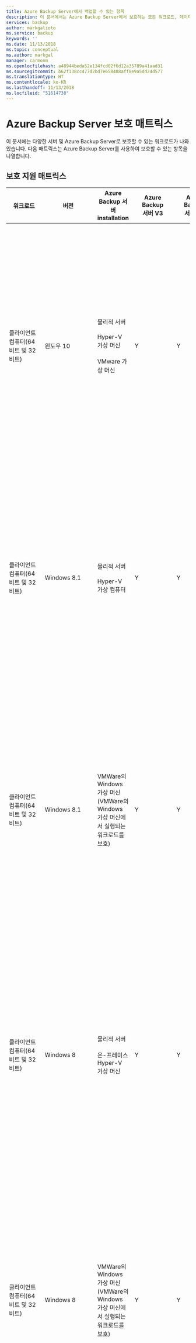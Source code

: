 ```yaml
---
title: Azure Backup Server에서 백업할 수 있는 항목
description: 이 문서에서는 Azure Backup Server에서 보호하는 모든 워크로드, 데이터 형식 및 설치 프로그램을 나열하는 지원 매트릭스를 제공합니다.
services: backup
author: markgalioto
ms.service: backup
keywords: ''
ms.date: 11/13/2018
ms.topic: conceptual
ms.author: markgal
manager: carmonm
ms.openlocfilehash: a48944beda52e134fcd02f6d12a35789a41aad31
ms.sourcegitcommit: b62f138cc477d2bd7e658488aff8e9a5dd24d577
ms.translationtype: HT
ms.contentlocale: ko-KR
ms.lasthandoff: 11/13/2018
ms.locfileid: "51614738"
---
```

# <a name="azure-backup-server-protection-matrix"></a>Azure Backup Server 보호 매트릭스

이 문서에는 다양한 서버 및 Azure Backup Server로 보호할 수 있는 워크로드가 나와 있습니다. 다음 매트릭스는 Azure Backup Server를 사용하여 보호할 수 있는 항목을 나열합니다.

## <a name="protection-support-matrix"></a>보호 지원 매트릭스

|워크로드|버전|Azure Backup 서버</br> installation|Azure Backup</br> 서버 V3|Azure Backup</br> 서버 V2|Azure Backup</br> 서버 V1 |보호 및 복구|
|------------|-----------|---------------|--------------|---------------|-----------------|---------------------------|
|클라이언트 컴퓨터(64비트 및 32비트)|윈도우 10|물리적 서버<br /><br />Hyper-V 가상 머신<br /><br />VMware 가상 머신|Y|Y|Y|볼륨, 공유, 폴더, 파일, 중복 제거된 볼륨<br /><br />보호된 볼륨은 NTFS여야 합니다. FAT 및 FAT32는 지원되지 않습니다.<br /><br />볼륨은 1GB 이상이어야 합니다. DPM은 VSS(볼륨 섀도 복사본 서비스)를 사용하여 데이터 스냅숏을 생성하고 스냅숏은 볼륨이 1GB 이상인 경우에만 작동합니다.|
|클라이언트 컴퓨터(64비트 및 32비트)|Windows 8.1|물리적 서버<br /><br />Hyper-V 가상 컴퓨터|Y|Y|Y|파일<br /><br />보호된 볼륨은 NTFS여야 합니다. FAT 및 FAT32는 지원되지 않습니다.<br /><br />볼륨은 1GB 이상이어야 합니다. DPM은 VSS(볼륨 섀도 복사본 서비스)를 사용하여 데이터 스냅숏을 생성하고 스냅숏은 볼륨이 1GB 이상인 경우에만 작동합니다.|
|클라이언트 컴퓨터(64비트 및 32비트)|Windows 8.1|VMWare의 Windows 가상 머신(VMWare의 Windows 가상 머신에서 실행되는 워크로드를 보호)|Y|Y|Y|볼륨, 공유, 폴더, 파일, 중복 제거된 볼륨<br /><br />보호된 볼륨은 NTFS여야 합니다. FAT 및 FAT32는 지원되지 않습니다.<br /><br />볼륨은 1GB 이상이어야 합니다. DPM은 VSS(볼륨 섀도 복사본 서비스)를 사용하여 데이터 스냅숏을 생성하고 스냅숏은 볼륨이 1GB 이상인 경우에만 작동합니다.|
|클라이언트 컴퓨터(64비트 및 32비트)|Windows 8|물리적 서버<br /><br />온-프레미스 Hyper-V 가상 머신|Y|Y|Y|볼륨, 공유, 폴더, 파일, 중복 제거된 볼륨<br /><br />보호된 볼륨은 NTFS여야 합니다. FAT 및 FAT32는 지원되지 않습니다.<br /><br />볼륨은 1GB 이상이어야 합니다. DPM은 VSS(볼륨 섀도 복사본 서비스)를 사용하여 데이터 스냅숏을 생성하고 스냅숏은 볼륨이 1GB 이상인 경우에만 작동합니다.|
|클라이언트 컴퓨터(64비트 및 32비트)|Windows 8|VMWare의 Windows 가상 머신(VMWare의 Windows 가상 머신에서 실행되는 워크로드를 보호)|Y|Y|Y|볼륨, 공유, 폴더, 파일, 중복 제거된 볼륨<br /><br />보호된 볼륨은 NTFS여야 합니다. FAT 및 FAT32는 지원되지 않습니다.<br /><br />볼륨은 1GB 이상이어야 합니다. DPM은 VSS(볼륨 섀도 복사본 서비스)를 사용하여 데이터 스냅숏을 생성하고 스냅숏은 볼륨이 1GB 이상인 경우에만 작동합니다.|
|클라이언트 컴퓨터(64비트 및 32비트)|Windows 7|물리적 서버<br /><br />온-프레미스 Hyper-V 가상 머신|Y|Y|Y|볼륨, 공유, 폴더, 파일, 중복 제거된 볼륨<br /><br />보호된 볼륨은 NTFS여야 합니다. FAT 및 FAT32는 지원되지 않습니다.<br /><br />볼륨은 1GB 이상이어야 합니다. DPM은 VSS(볼륨 섀도 복사본 서비스)를 사용하여 데이터 스냅숏을 생성하고 스냅숏은 볼륨이 1GB 이상인 경우에만 작동합니다.|
|클라이언트 컴퓨터(64비트 및 32비트)|Windows 7|VMWare의 Windows 가상 머신(VMWare의 Windows 가상 머신에서 실행되는 워크로드를 보호)|Y|Y|Y |볼륨, 공유, 폴더, 파일, 중복 제거된 볼륨<br /><br />보호된 볼륨은 NTFS여야 합니다. FAT 및 FAT32는 지원되지 않습니다.<br /><br />볼륨은 1GB 이상이어야 합니다. DPM은 VSS(볼륨 섀도 복사본 서비스)를 사용하여 데이터 스냅숏을 생성하고 스냅숏은 볼륨이 1GB 이상인 경우에만 작동합니다.|
|서버(32비트 및 64비트)|Windows Server 2016|Azure 가상 컴퓨터(워크로드가 Azure 가상 컴퓨터로 실행 중인 경우)<br /><br />VMWare의 Windows 가상 머신(VMWare의 Windows 가상 머신에서 실행되는 워크로드를 보호)<br /><br />물리적 서버<br /><br />온-프레미스 Hyper-V 가상 머신<br /> <br /> Azure Stack|Y<br /><br />Nano 서버 아님|Y<br /><br />Nano 서버 아님|N|볼륨, 공유, 폴더, 파일, 시스템 상태/완전 복구, 중복 제거된 볼륨|
|서버(32비트 및 64비트)|Windows Server 2012 R2 - Datacenter 및 Standard|Azure 가상 머신(워크로드가 Azure 가상 머신으로 실행 중인 경우)<br /> <br /> Azure Stack|Y|Y|Y |볼륨, 공유, 폴더, 파일<br /><br />Windows Server 2012 중복 제거된 볼륨을 보호하려면 DPM이 Windows Server 2012 R2 이상에서 실행되어야 합니다.|
|서버(32비트 및 64비트)|Windows Server 2012 R2 - Datacenter 및 Standard|VMWare의 Windows 가상 머신(VMWare의 Windows 가상 머신에서 실행되는 워크로드를 보호)<br /> <br /> Azure Stack|Y|Y|Y|볼륨, 공유, 폴더, 파일, 시스템 상태/완전 복구<br /><br />Windows Server 2012 중복 제거된 볼륨을 보호하려면 DPM이 Windows Server 2012 또는 2012 R2에서 실행되어야 합니다.|
|서버(32비트 및 64비트)|Windows Server 2012/2012 SP1 - Datacenter 및 Standard|물리적 서버<br /><br />온-프레미스 Hyper-V 가상 머신<br /> <br /> Azure Stack|Y|Y|Y|볼륨, 공유, 폴더, 파일, 시스템 상태/완전 복구<br /><br />Windows Server 2012 중복 제거된 볼륨을 보호하려면 DPM이 Windows Server 2012 R2 이상에서 실행되어야 합니다.|
|서버(32비트 및 64비트)|Windows Server 2012/2012 SP1 - Datacenter 및 Standard|Azure 가상 머신(워크로드가 Azure 가상 머신으로 실행 중인 경우)<br /> <br /> Azure Stack|Y|Y|Y|볼륨, 공유, 폴더, 파일<br /><br />Windows Server 2012 중복 제거된 볼륨을 보호하려면 DPM이 Windows Server 2012 R2 이상에서 실행되어야 합니다.|
|서버(32비트 및 64비트)|Windows Server 2012/2012 SP1 - Datacenter 및 Standard|VMWare의 Windows 가상 머신(VMWare의 Windows 가상 머신에서 실행되는 워크로드를 보호)<br /> <br /> Azure Stack|Y|Y|Y|볼륨, 공유, 폴더, 파일, 시스템 상태/완전 복구<br /><br />Windows Server 2012 중복 제거된 볼륨을 보호하려면 DPM이 Windows Server 2012 R2 이상에서 실행되어야 합니다.|
|서버(32비트 및 64비트)|Windows Server 2008 R2 SP1 - Standard 및 Enterprise|물리적 서버<br /><br />온-프레미스 Hyper-V 가상 머신<br /> <br /> Azure Stack|Y<br /><br />SP1을 실행하고 [Windows Management Framework 4.0](https://www.microsoft.com/download/details.aspx?id=40855)을 설치해야 합니다.|Y<br /><br />SP1을 실행하고 [Windows Management Framework 4.0](https://www.microsoft.com/download/details.aspx?id=40855)을 설치해야 합니다.|Y|볼륨, 공유, 폴더, 파일, 시스템 상태/완전 복구|
|서버(32비트 및 64비트)|Windows Server 2008 R2 SP1 - Standard 및 Enterprise|Azure 가상 머신(워크로드가 Azure 가상 머신으로 실행 중인 경우)<br /> <br /> Azure Stack|Y<br /><br />SP1을 실행하고 [Windows Management Framework 4.0](https://www.microsoft.com/download/details.aspx?id=40855)을 설치해야 합니다.|Y<br /><br />SP1을 실행하고 [Windows Management Framework 4.0](https://www.microsoft.com/download/details.aspx?id=40855)을 설치해야 합니다.|Y |볼륨, 공유, 폴더, 파일|
|서버(32비트 및 64비트)|Windows Server 2008 R2 SP1 - Standard 및 Enterprise|VMWare의 Windows 가상 머신(VMWare의 Windows 가상 머신에서 실행되는 워크로드를 보호)<br /> <br /> Azure Stack|Y<br /><br />SP1을 실행하고 [Windows Management Framework 4.0](https://www.microsoft.com/download/details.aspx?id=40855)을 설치해야 합니다.|Y<br /><br />SP1을 실행하고 [Windows Management Framework 4.0](https://www.microsoft.com/download/details.aspx?id=40855)을 설치해야 합니다.|Y |볼륨, 공유, 폴더, 파일, 시스템 상태/완전 복구|
|서버(32비트 및 64비트)|Windows Server 2008 SP2|물리적 서버<br /><br />온-프레미스 Hyper-V 가상 머신<br /> <br /> Azure Stack|N|N|Y|볼륨, 공유, 폴더, 파일, 시스템 상태/완전 복구|
|서버(32비트 및 64비트)|Windows Server 2008 SP2|VMWare의 Windows 가상 머신(VMWare의 Windows 가상 머신에서 실행되는 워크로드를 보호)<br /> <br /> Azure Stack|Y|Y|Y |볼륨, 공유, 폴더, 파일, 시스템 상태/완전 복구|
|서버(32비트 및 64비트)|Windows Storage Server 2008|물리적 서버<br /><br />온-프레미스 Hyper-V 가상 머신<br /> <br /> Azure Stack|Y|Y|Y|볼륨, 공유, 폴더, 파일, 시스템 상태/완전 복구|
|SQL Server|SQL Server 2017|물리적 서버 <br /><br /> 온-프레미스 Hyper-V 가상 머신 <br /> <br /> Azure 가상 머신 <br /><br /> VMWare의 Windows 가상 머신(VMWare의 Windows 가상 머신에서 실행되는 워크로드를 보호)<br /> <br /> Azure Stack|Y|N|N|모든 배포 시나리오: 데이터베이스|
|SQL Server|SQL Server 2016 SP2|물리적 서버 <br /><br /> 온-프레미스 Hyper-V 가상 머신 <br /> <br /> Azure 가상 머신 <br /><br /> VMWare의 Windows 가상 머신(VMWare의 Windows 가상 머신에서 실행되는 워크로드를 보호)<br /> <br /> Azure Stack|Y|Y|N|모든 배포 시나리오: 데이터베이스|
|SQL Server|SQL Server 2016 SP1|물리적 서버 <br /><br /> 온-프레미스 Hyper-V 가상 머신 <br /> <br /> Azure 가상 머신 <br /><br /> VMWare의 Windows 가상 머신(VMWare의 Windows 가상 머신에서 실행되는 워크로드를 보호)<br /> <br /> Azure Stack|Y|Y|N|모든 배포 시나리오: 데이터베이스|
|SQL Server|SQL Server 2016|물리적 서버 <br /><br /> 온-프레미스 Hyper-V 가상 머신 <br /> <br /> Azure 가상 머신 <br /><br /> VMWare의 Windows 가상 머신(VMWare의 Windows 가상 머신에서 실행되는 워크로드를 보호)<br /> <br /> Azure Stack|Y|Y |N|모든 배포 시나리오: 데이터베이스|
|SQL Server|SQL Server 2014|Azure 가상 머신(워크로드가 Azure 가상 머신으로 실행 중인 경우)<br /> <br /> Azure Stack|Y|Y|Y|모든 배포 시나리오: 데이터베이스|
|SQL Server|SQL Server 2014|VMWare의 Windows 가상 머신(VMWare의 Windows 가상 머신에서 실행되는 워크로드를 보호)<br /> <br /> Azure Stack|Y|Y|Y|모든 배포 시나리오: 데이터베이스|
|SQL Server|SQL Server 2012 SP2|물리적 서버<br /><br />온-프레미스 Hyper-V 가상 머신<br /> <br /> Azure Stack|Y|Y|Y|모든 배포 시나리오: 데이터베이스|
|SQL Server|SQL Server 2012 SP2|Azure 가상 머신(워크로드가 Azure 가상 머신으로 실행 중인 경우)<br /> <br /> Azure Stack|Y|Y|Y|모든 배포 시나리오: 데이터베이스|
|SQL Server|SQL Server 2012 SP2|VMWare의 Windows 가상 머신(VMWare의 Windows 가상 머신에서 실행되는 워크로드를 보호)<br /> <br /> Azure Stack|Y|Y|Y|모든 배포 시나리오: 데이터베이스|
|SQL Server|SQL Server 2012, SQL Server 2012 SP1|물리적 서버<br /><br />온-프레미스 Hyper-V 가상 머신<br /> <br /> Azure Stack|Y|Y|Y|모든 배포 시나리오: 데이터베이스|
|SQL Server|SQL Server 2012, SQL Server 2012 SP1|Azure 가상 머신(워크로드가 Azure 가상 머신으로 실행 중인 경우)<br /> <br /> Azure Stack|Y|Y|Y|모든 배포 시나리오: 데이터베이스|
|SQL Server|SQL Server 2012, SQL Server 2012 SP1|VMWare의 Windows 가상 머신(VMWare의 Windows 가상 머신에서 실행되는 워크로드를 보호)<br /> <br /> Azure Stack|Y|Y|Y|모든 배포 시나리오: 데이터베이스|
|SQL Server|SQL Server 2008 R2|물리적 서버<br /><br />온-프레미스 Hyper-V 가상 머신<br /> <br /> Azure Stack|Y|Y|Y|모든 배포 시나리오: 데이터베이스|
|SQL Server|SQL Server 2008 R2|Azure 가상 머신(워크로드가 Azure 가상 머신으로 실행 중인 경우)<br /> <br /> Azure Stack|Y|Y|Y|모든 배포 시나리오: 데이터베이스|
|SQL Server|SQL Server 2008 R2|VMWare의 Windows 가상 머신(VMWare의 Windows 가상 머신에서 실행되는 워크로드를 보호)<br /> <br /> Azure Stack|Y|Y|Y |모든 배포 시나리오: 데이터베이스|
|SQL Server|SQL Server 2008|물리적 서버<br /><br />온-프레미스 Hyper-V 가상 머신<br /> <br /> Azure Stack|Y|Y|Y|모든 배포 시나리오: 데이터베이스|
|SQL Server|SQL Server 2008|Azure 가상 머신(워크로드가 Azure 가상 머신으로 실행 중인 경우)<br /> <br /> Azure Stack|Y|Y|Y|모든 배포 시나리오: 데이터베이스|
|SQL Server|SQL Server 2008|VMWare의 Windows 가상 머신(VMWare의 Windows 가상 머신에서 실행되는 워크로드를 보호)<br /> <br /> Azure Stack|Y|Y|Y|모든 배포 시나리오: 데이터베이스|
|Exchange|Exchange 2016|물리적 서버<br/><br/> 온-프레미스 Hyper-V 가상 머신<br /> <br /> Azure Stack|Y|Y|Y|보호(모든 배포 시나리오): 독립 실행형 Exchange Server, DAG(데이터베이스 사용 가능 그룹)의 데이터베이스<br /><br />복구(모든 배포 시나리오): 사서함, DAG의 사서함 데이터베이스<br/><br/> ReFS에 Exchange 백업은 지원되지 않음 |
|Exchange|Exchange 2016|VMWare의 Windows 가상 머신(VMWare의 Windows 가상 머신에서 실행되는 워크로드를 보호)<br /> <br /> Azure Stack|Y|Y|Y|보호(모든 배포 시나리오): 독립 실행형 Exchange Server, DAG(데이터베이스 사용 가능 그룹)의 데이터베이스<br /><br />복구(모든 배포 시나리오): 사서함, DAG의 사서함 데이터베이스<br/><br/> ReFS에 Exchange 백업은 지원되지 않음 |
|Exchange|Exchange 2013|물리적 서버<br /><br />온-프레미스 Hyper-V 가상 머신<br /> <br /> Azure Stack|Y|Y|Y|보호(모든 배포 시나리오): 독립 실행형 Exchange Server, DAG(데이터베이스 사용 가능 그룹)의 데이터베이스<br /><br />복구(모든 배포 시나리오): 사서함, DAG의 사서함 데이터베이스<br/><br/> ReFS에 Exchange 백업은 지원되지 않음 |
|Exchange|Exchange 2013|VMWare의 Windows 가상 머신(VMWare의 Windows 가상 머신에서 실행되는 워크로드를 보호)<br /> <br /> Azure Stack|Y|Y|Y |보호(모든 배포 시나리오): 독립 실행형 Exchange Server, DAG(데이터베이스 사용 가능 그룹)의 데이터베이스<br /><br />복구(모든 배포 시나리오): 사서함, DAG의 사서함 데이터베이스<br/><br/> ReFS에 Exchange 백업은 지원되지 않음 |
|Exchange|Exchange 2010|물리적 서버<br /><br />온-프레미스 Hyper-V 가상 머신<br /> <br /> Azure Stack|Y|Y|Y|보호(모든 배포 시나리오): 독립 실행형 Exchange Server, DAG(데이터베이스 사용 가능 그룹)의 데이터베이스<br /><br />복구(모든 배포 시나리오): 사서함, DAG의 사서함 데이터베이스<br/><br/> ReFS에 Exchange 백업은 지원되지 않음 |
|Exchange|Exchange 2010|VMWare의 Windows 가상 머신(VMWare의 Windows 가상 머신에서 실행되는 워크로드를 보호)<br /> <br /> Azure Stack|Y|Y|Y |보호(모든 배포 시나리오): 독립 실행형 Exchange Server, DAG(데이터베이스 사용 가능 그룹)의 데이터베이스<br /><br />복구(모든 배포 시나리오): 사서함, DAG의 사서함 데이터베이스<br/><br/> ReFS에 Exchange 백업은 지원되지 않음 |
|SharePoint|SharePoint 2016|물리적 서버<br /><br />온-프레미스 Hyper-V 가상 머신<br /><br />Azure 가상 머신(워크로드가 Azure 가상 머신으로 실행 중인 경우)<br /><br />VMWare의 Windows 가상 머신(VMWare의 Windows 가상 머신에서 실행되는 워크로드를 보호)<br /> <br /> Azure Stack|Y|Y|Y |N|보호(모든 배포 시나리오): 팜, 프런트 엔드 웹 서버 콘텐츠<br /><br />복구(모든 배포 시나리오): 팜, 데이터베이스, 웹 응용 프로그램, 파일 또는 목록 항목, SharePoint 검색, 프런트 엔드 웹 서버<br /><br />콘텐츠 데이터베이스에 SQL Server 2012 AlwaysOn 기능을 사용하는 SharePoint 팜을 보호하는 기능은 지원되지 않습니다.|
|SharePoint|SharePoint 2013|물리적 서버<br /><br />온-프레미스 Hyper-V 가상 머신<br /> <br /> Azure Stack|Y|Y|Y|보호(모든 배포 시나리오): 팜, 프런트 엔드 웹 서버 콘텐츠<br /><br />복구(모든 배포 시나리오): 팜, 데이터베이스, 웹 응용 프로그램, 파일 또는 목록 항목, SharePoint 검색, 프런트 엔드 웹 서버<br /><br />콘텐츠 데이터베이스에 SQL Server 2012 AlwaysOn 기능을 사용하는 SharePoint 팜을 보호하는 기능은 지원되지 않습니다.|
|SharePoint|SharePoint 2013|Azure 가상 머신(워크로드가 Azure 가상 머신으로 실행 중인 경우) - DPM 2012 R2 업데이트 롤업 3 이상<br /> <br /> Azure Stack|Y|Y|Y|보호(모든 배포 시나리오): 팜, SharePoint 검색, 프런트 엔드 웹 서버 콘텐츠<br /><br />복구(모든 배포 시나리오): 팜, 데이터베이스, 웹 응용 프로그램, 파일 또는 목록 항목, SharePoint 검색, 프런트 엔드 웹 서버<br /><br />콘텐츠 데이터베이스에 SQL Server 2012 AlwaysOn 기능을 사용하는 SharePoint 팜을 보호하는 기능은 지원되지 않습니다.|
|SharePoint|SharePoint 2013|VMWare의 Windows 가상 머신(VMWare의 Windows 가상 머신에서 실행되는 워크로드를 보호)<br /> <br /> Azure Stack|Y|Y|Y |보호(모든 배포 시나리오): 팜, SharePoint 검색, 프런트 엔드 웹 서버 콘텐츠<br /><br />복구(모든 배포 시나리오): 팜, 데이터베이스, 웹 응용 프로그램, 파일 또는 목록 항목, SharePoint 검색, 프런트 엔드 웹 서버<br /><br />콘텐츠 데이터베이스에 SQL Server 2012 AlwaysOn 기능을 사용하는 SharePoint 팜을 보호하는 기능은 지원되지 않습니다.|
|SharePoint|SharePoint 2010|물리적 서버<br /><br />온-프레미스 Hyper-V 가상 머신<br /> <br /> Azure Stack|Y|Y|Y|보호(모든 배포 시나리오): 팜, SharePoint 검색, 프런트 엔드 웹 서버 콘텐츠<br /><br />복구(모든 배포 시나리오): 팜, 데이터베이스, 웹 응용 프로그램, 파일 또는 목록 항목, SharePoint 검색, 프런트 엔드 웹 서버|
|SharePoint|SharePoint 2010|Azure 가상 머신(워크로드가 Azure 가상 머신으로 실행 중인 경우)<br /> <br /> Azure Stack|Y|Y|Y |보호(모든 배포 시나리오): 팜, SharePoint 검색, 프런트 엔드 웹 서버 콘텐츠<br /><br />복구(모든 배포 시나리오): 팜, 데이터베이스, 웹 응용 프로그램, 파일 또는 목록 항목, SharePoint 검색, 프런트 엔드 웹 서버|
|SharePoint|SharePoint 2010|VMWare의 Windows 가상 머신(VMWare의 Windows 가상 머신에서 실행되는 워크로드를 보호)<br /> <br /> Azure Stack|Y|Y|Y|보호(모든 배포 시나리오): 팜, SharePoint 검색, 프런트 엔드 웹 서버 콘텐츠<br /><br />복구(모든 배포 시나리오): 팜, 데이터베이스, 웹 응용 프로그램, 파일 또는 목록 항목, SharePoint 검색, 프런트 엔드 웹 서버|
|Hyper-V 호스트 - Hyper-V 호스트 서버, 클러스터 또는 VM의 DPM 보호 에이전트|Windows Server 2016|물리적 서버<br /><br />온-프레미스 Hyper-V 가상 머신|Y|Y|N|보호: Hyper-V 컴퓨터, CSV(클러스터 공유 볼륨)<br /><br />복구: 가상 머신, 파일 및 폴더의 항목 수준 복구, 볼륨, 가상 하드 드라이브|
|Hyper-V 호스트 - Hyper-V 호스트 서버, 클러스터 또는 VM의 DPM 보호 에이전트|Windows Server 2012 R2 - Datacenter 및 Standard|물리적 서버<br /><br />온-프레미스 Hyper-V 가상 머신|Y|Y|Y|보호: Hyper-V 컴퓨터, CSV(클러스터 공유 볼륨)<br /><br />복구: 가상 머신, 파일 및 폴더의 항목 수준 복구, 볼륨, 가상 하드 드라이브|
|Hyper-V 호스트 - Hyper-V 호스트 서버, 클러스터 또는 VM의 DPM 보호 에이전트|Windows Server 2012 - Datacenter 및 Standard|물리적 서버<br /><br />온-프레미스 Hyper-V 가상 머신|Y|Y|Y|보호: Hyper-V 컴퓨터, CSV(클러스터 공유 볼륨)<br /><br />복구: 가상 머신, 파일 및 폴더의 항목 수준 복구, 볼륨, 가상 하드 드라이브|
|Hyper-V 호스트 - Hyper-V 호스트 서버, 클러스터 또는 VM의 DPM 보호 에이전트|Windows Server 2008 R2 SP1 - Enterprise 및 Standard|물리적 서버<br /><br />온-프레미스 Hyper-V 가상 머신|Y|Y|Y|보호: Hyper-V 컴퓨터, CSV(클러스터 공유 볼륨)<br /><br />복구: 가상 머신, 파일 및 폴더의 항목 수준 복구, 볼륨, 가상 하드 드라이브|
|Hyper-V 호스트 - Hyper-V 호스트 서버, 클러스터 또는 VM의 DPM 보호 에이전트|Windows Server 2008 SP2|물리적 서버<br /><br />온-프레미스 Hyper-V 가상 머신|N|N|N|보호: Hyper-V 컴퓨터, CSV(클러스터 공유 볼륨)<br /><br />복구: 가상 머신, 파일 및 폴더의 항목 수준 복구, 볼륨, 가상 하드 드라이브|
|VMware VM|VMware vCenter/vSphere ESX/ESXi  라이선스 버전 5.5/6.0/6.5 |물리적 서버, <br/>온-프레미스 Hyper-V VM, <br/> VMWare의 Windows VM|Y|Y|Y(UR1 포함)|클러스터 공유 볼륨(CSVs), NFS 및 SAN 저장소의 VMware VM<br /> 파일 및 폴더의 항목 수준 복구는 Windows VM에만 사용 가능하며, VMware vApps는 지원되지 않습니다.|
|Linux|Hyper-V 또는 VMware 게스트로 실행되는 Linux|물리적 서버, <br/>온-프레미스 Hyper-V VM, <br/> VMWare의 Windows VM|Y|Y|Y|Hyper-V는 Windows Server 2012 R2 또는 Windows Server 2016에서 실행되어야 합니다. 보호: 전체 가상 머신<br /><br />복구: 전체 가상 머신 <br/><br/> 지원되는 Linux 배포 및 버전의 전체 목록은 [Azure 보증 배포판의 Linux](../virtual-machines/linux/endorsed-distros.md)를 참조하세요.|

## <a name="cluster-support"></a>클러스터 지원
Azure Backup Server는 다음과 같은 클러스터 된 응용 프로그램에서 데이터를 보호할 수 있습니다.

-   파일 서버

-   SQL Server

-   Hyper-V - 스케일 아웃 DPM 보호를 사용하여 Hyper-V 클러스터를 보호할 경우 보호된 Hyper-V 워크로드에 대한 보조 보호를 추가할 수 없습니다.

    Windows Server 2008 R2에서 Hyper-V를 실행하는 경우 KB[975354](https://support.microsoft.com/en-us/kb/975354)에 설명된 업데이트를 설치해야 합니다.
    클러스터 구성에서 Hyper-V를 Windows Server 2008 R2에서 실행하는 경우 SP2 및 KB[971394](https://support.microsoft.com/en-us/kb/971394)를 설치해야 합니다.

-   Exchange Server - Azure Backup Server는 지원되는 Exchange Server 버전의 공유되지 않은 디스크 클러스터(클러스터 연속 복제)를 보호할 수 있으며 로컬 연속 복제를 위해 구성된 Exchange Server도 보호할 수 있습니다.

-   SQL Server - Azure Backup Server는 CSV(클러스터 공유 볼륨)에서 호스트되는 SQL Server 데이터베이스를 백업할 수 없습니다.

Azure Backup Server는 DPM 서버와 동일한 도메인에 있는 클러스터 워크로드 및 하위 도메인이나 트러스트된 도메인에 있는 클러스터 워크로드를 보호할 수 있습니다. 트러스트되지 않은 도메인 또는 작업 그룹의 데이터 원본을 보호하려면 단일 서버의 경우 NTLM 또는 인증서 인증을 사용하거나 클러스터의 경우 인증서 인증만 사용합니다.
